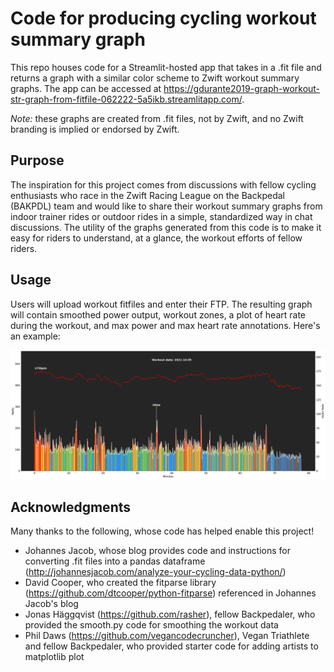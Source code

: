 # Code for producing cycling workout summary graph
This repo houses code for a Streamlit-hosted app that takes in a .fit file and returns a graph with a similar color scheme to Zwift workout summary graphs.  The app can be accessed at https://gdurante2019-graph-workout-str-graph-from-fitfile-062222-5a5ikb.streamlitapp.com/.

_Note:_  these graphs are created from .fit files, not by Zwift, and no Zwift branding is implied or endorsed by Zwift.  

## Purpose
The inspiration for this project comes from discussions with fellow cycling enthusiasts who race in the Zwift Racing League on the Backpedal  (BAKPDL) team and would like to share their workout summary graphs from indoor trainer rides or outdoor rides in a simple, standardized way in chat discussions.  The utility of the graphs generated from this code is to make it easy for riders to understand, at a glance, the workout efforts of fellow riders.

## Usage
Users will upload workout fitfiles and enter their FTP. The resulting graph will contain smoothed power output, workout zones, a plot of heart rate during the workout, and max power and max heart rate annotations. Here's an example:

![image](https://github.com/gdurante2019/graph-workout-streamlit/blob/main/example_workout_graph.png)


## Acknowledgments
Many thanks to the following, whose code has helped enable this project!
* Johannes Jacob, whose blog provides code and instructions for converting .fit files into a pandas dataframe (http://johannesjacob.com/analyze-your-cycling-data-python/)
* David Cooper, who created the fitparse library (https://github.com/dtcooper/python-fitparse) referenced in Johannes Jacob's blog
* Jonas Häggqvist (https://github.com/rasher), fellow Backpedaler, who provided the smooth.py code for smoothing the workout data
* Phil Daws (https://github.com/vegancodecruncher), Vegan Triathlete and fellow Backpedaler, who provided starter code for adding artists to matplotlib plot
